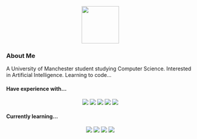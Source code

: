 <div id="header" align="center">
    <img src="https://media.giphy.com/media/kje0rsDyVEMEzQLPol/giphy.gif" width="100"/>
</div>

### About Me
A University of Manchester student studying Computer Science. Interested in Artificial Intelligence.
Learning to code...

#### Have experience with...
<p align="center">
    <img src="https://img.shields.io/static/v1?style=for-the-badge&label=&message=Python&logo=python&color=4b8bbe&logoColor=ffd43b">
    <img src="https://img.shields.io/static/v1?style=for-the-badge&label=&message=Java&logo=gradle&color=ffffff&logoColor=ED1D25">
    <img src="https://img.shields.io/badge/C-00599C?style=for-the-badge&logo=c&logoColor=white">
    <img src="https://img.shields.io/badge/C%2B%2B-00599C?style=for-the-badge&logo=c%2B%2B&logoColor=white">
    <img src="https://img.shields.io/badge/MySQL-005C84?style=for-the-badge&logo=mysql&logoColor=white">
</p>

#### Currently learning...
<p align="center">
    <img src="https://img.shields.io/badge/Numpy-777BB4?style=for-the-badge&logo=numpy&logoColor=white">
    <img src="https://img.shields.io/badge/SciPy-654FF0?style=for-the-badge&logo=SciPy&logoColor=white">
    <img src="https://img.shields.io/badge/Pandas-2C2D72?style=for-the-badge&logo=pandas&logoColor=white">
    <img src="https://img.shields.io/badge/scikit_learn-F7931E?style=for-the-badge&logo=scikit-learn&logoColor=white">
</p>
